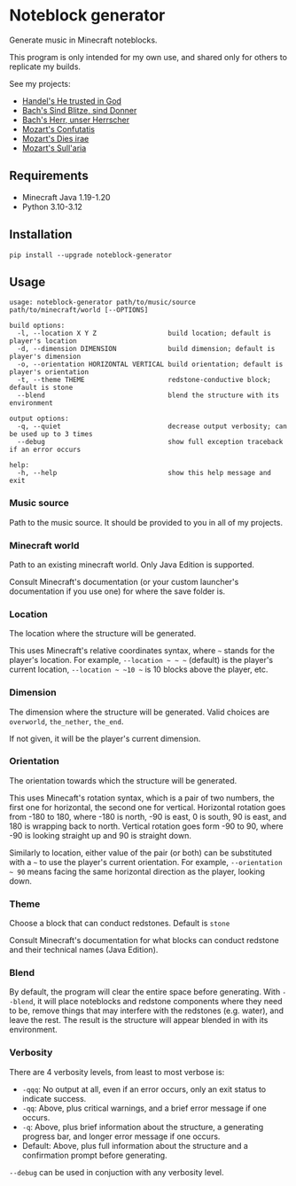# Noteblock generator
Generate music in Minecraft noteblocks.

This program is only intended for my own use, and shared only for others to replicate my builds.

See my projects:
* [Handel's He trusted in God](https://github.com/FelixFourcolor/He-trusted-in-God)
* [Bach's Sind Blitze, sind Donner](https://github.com/FelixFourcolor/Sind-Blitze-sind-Donner)
* [Bach's Herr, unser Herrscher](https://github.com/FelixFourcolor/Herr-unser-Herrscher)
* [Mozart's Confutatis](https://github.com/FelixFourcolor/Confutatis)
* [Mozart's Dies irae](https://github.com/FelixFourcolor/Dies-irae)
* [Mozart's Sull'aria](https://github.com/FelixFourcolor/Canzonetta-sull-aria)

## Requirements
* Minecraft Java 1.19-1.20
* Python 3.10-3.12

## Installation
```pip install --upgrade noteblock-generator```

## Usage
```
usage: noteblock-generator path/to/music/source path/to/minecraft/world [--OPTIONS]

build options:
  -l, --location X Y Z                  build location; default is player's location
  -d, --dimension DIMENSION             build dimension; default is player's dimension
  -o, --orientation HORIZONTAL VERTICAL build orientation; default is player's orientation
  -t, --theme THEME                     redstone-conductive block; default is stone
  --blend                               blend the structure with its environment

output options:
  -q, --quiet                           decrease output verbosity; can be used up to 3 times
  --debug                               show full exception traceback if an error occurs

help:
  -h, --help                            show this help message and exit
```

### Music source
Path to the music source. It should be provided to you in all of my projects.

### Minecraft world
Path to an existing minecraft world. Only Java Edition is supported.

Consult Minecraft's documentation (or your custom launcher's documentation if you use one) for where the save folder is.

### Location
The location where the structure will be generated.

This uses Minecraft's relative coordinates syntax, where `~` stands for the player's location. For example, `--location ~ ~ ~` (default) is the player's current location, `--location ~ ~10 ~` is 10 blocks above the player, etc.

### Dimension
The dimension where the structure will be generated. Valid choices are `overworld`, `the_nether`, `the_end`.

If not given, it will be the player's current dimension.

### Orientation
The orientation towards which the structure will be generated.

This uses Minecaft's rotation syntax, which is a pair of two numbers, the first one for horizontal, the second one for vertical. Horizontal rotation goes from -180 to 180, where -180 is north, -90 is east, 0 is south, 90 is east, and 180 is wrapping back to north. Vertical rotation goes form -90 to 90, where -90 is looking straight up and 90 is straight down.

Similarly to location, either value of the pair (or both) can be substituted with a `~` to use the player's current orientation. For example, `--orientation ~ 90` means facing the same horizontal direction as the player, looking down.

### Theme
Choose a block that can conduct redstones. Default is `stone`

Consult Minecraft's documentation for what blocks can conduct redstone and their technical names (Java Edition).

### Blend
By default, the program will clear the entire space before generating. With `--blend`, it will place noteblocks and redstone components where they need to be, remove things that may interfere with the redstones (e.g. water), and leave the rest. The result is the structure will appear blended in with its environment.

### Verbosity
There are 4 verbosity levels, from least to most verbose is:

* `-qqq`: No output at all, even if an error occurs, only an exit status to indicate success.
* `-qq`: Above, plus critical warnings, and a brief error message if one occurs.
* `-q`: Above, plus brief information about the structure, a generating progress bar, and longer error message if one occurs.
* Default: Above, plus full information about the structure and a confirmation prompt before generating.

`--debug` can be used in conjuction with any verbosity level.
